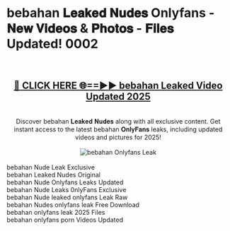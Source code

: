 <h1>bebahan 𝐋𝐞𝐚𝐤𝐞𝐝 𝐍𝐮𝐝𝐞𝐬 Onlyfans - 𝐍𝐞𝐰 𝐕𝐢𝐝𝐞𝐨𝐬 & 𝐏𝐡𝐨𝐭𝐨𝐬 - 𝐅𝐢𝐥𝐞𝐬 Updated! 0002</h1>
        <br>
        <div align="center">
        <h2><a href="https://ishortn.ink/bxWkSV7Me" rel="nofollow">🔴 CLICK HERE 🌐==►► <b>bebahan Leaked Video Updated 2025</b></a></h2>
        <br>
        Discover bebahan 𝐋𝐞𝐚𝐤𝐞𝐝 𝐍𝐮𝐝𝐞𝐬 along with all exclusive content. Get instant access to the latest bebahan 𝐎𝐧𝐥𝐲𝐅𝐚𝐧𝐬 leaks, including updated videos and pictures for 2025!
        <br>
        <br>
        <a href="https://ishortn.ink/bxWkSV7Me" rel="nofollow" data-target="animated-image.originalLink">
            <img src="https://i.imgur.com/1EjSzPs.png" alt="bebahan Onlyfans Leak" style="max-width: 100%; display: inline-block;" data-target="animated-image.originalImage">
        </a>
        </div>
        <br>
        bebahan Nude Leak Exclusive<br>
        bebahan Leaked Nudes Original<br>
        bebahan Nude Onlyfans Leaks Updated<br>
        bebahan Nude Leaks 0nlyFans Exclusive<br>
        bebahan Nude leaked onlyfans Leak Raw<br>
        bebahan Nudes onlyfans leak Free Download<br>
        bebahan onlyfans leak 2025 Files<br>
        bebahan onlyfans porn Videos Updated<br>